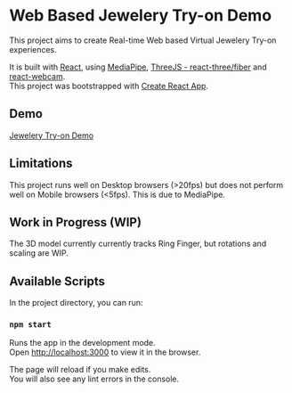 # Web Based Jewelery Try-on Demo

This project aims to create Real-time Web based Virtual Jewelery Try-on experiences.

It is built with [React](https://github.com/facebook/react), using [MediaPipe](https://github.com/google/mediapipe), [ThreeJS - react-three/fiber](https://github.com/pmndrs/react-three-fiber) and [react-webcam](https://github.com/mozmorris/react-webcam).\
This project was bootstrapped with [Create React App](https://github.com/facebook/create-react-app).

## Demo

[Jewelery Try-on Demo](https://main.d2ablu3msld68r.amplifyapp.com/)

## Limitations

This project runs well on Desktop browsers (>20fps) but does not perform well on Mobile browsers (<5fps). This is due to MediaPipe.

## Work in Progress (WIP)

The 3D model currently currently tracks Ring Finger, but rotations and scaling are WIP.

## Available Scripts

In the project directory, you can run:

### `npm start`

Runs the app in the development mode.\
Open [http://localhost:3000](http://localhost:3000) to view it in the browser.

The page will reload if you make edits.\
You will also see any lint errors in the console.
